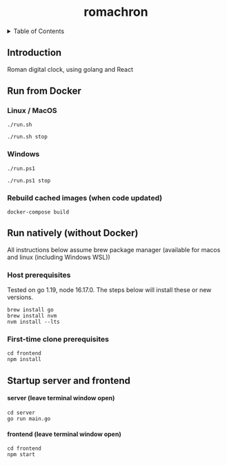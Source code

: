 <h1 align="center">romachron</h1>

<!-- TABLE OF CONTENTS -->
<details>
  <summary>Table of Contents</summary>
  <ol>
    <li>
      <a href="#run-from-docker">Run from Docker</a>
    <li><a href="#run-natively-without-docker">Run natively (without Docker)</a></li>
  </ol>
</details>

## Introduction
Roman digital clock, using golang and React

## Run from Docker
### Linux / MacOS
```
./run.sh
```
```
./run.sh stop
```
### Windows
```
./run.ps1
```
```
./run.ps1 stop
```

### Rebuild cached images (when code updated)
```
docker-compose build
````

## Run natively (without Docker)
All instructions below assume brew package manager (available for macos and linux (including Windows WSL))

### Host prerequisites
Tested on go 1.19, node 16.17.0. The steps below will install these or new versions.

```
brew install go
brew install nvm
nvm install --lts
```

### First-time clone prerequisites
```
cd frontend
npm install
```

## Startup server and frontend
#### server (leave terminal window open)
```
cd server
go run main.go
```

#### frontend (leave terminal window open)
```
cd frontend
npm start
```



